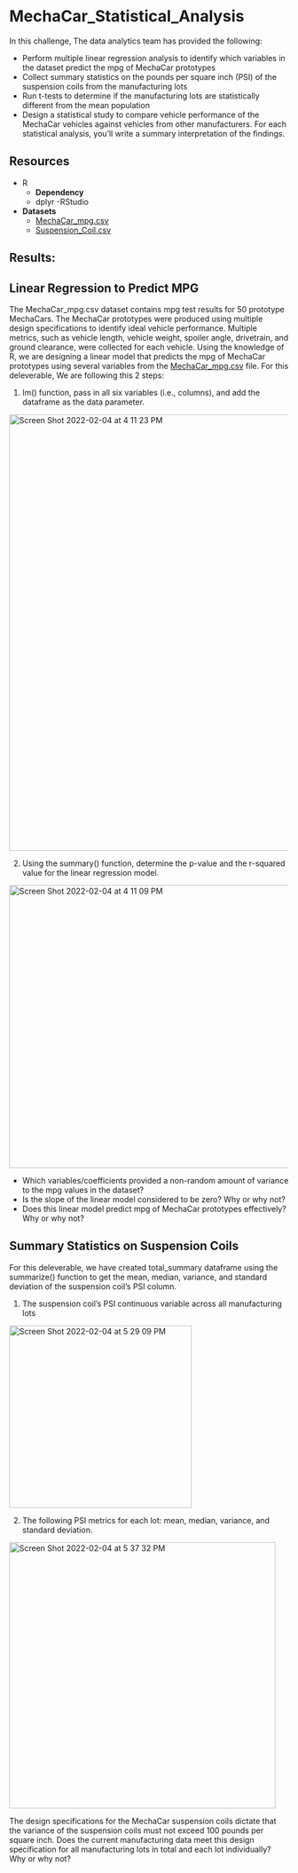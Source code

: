 # MechaCar_Statistical_Analysis

In this challenge, The data analytics team has provided the following:

- Perform multiple linear regression analysis to identify which variables in the dataset predict the mpg of MechaCar prototypes
- Collect summary statistics on the pounds per square inch (PSI) of the suspension coils from the manufacturing lots
- Run t-tests to determine if the manufacturing lots are statistically different from the mean population
- Design a statistical study to compare vehicle performance of the MechaCar vehicles against vehicles from other manufacturers. For each statistical analysis, you’ll write a summary interpretation of the findings.

## Resources
- R
  - **Dependency**
   - dplyr
-RStudio
- **Datasets**
  - [MechaCar_mpg.csv](https://github.com/NensiH/MechaCar_Statistical_Analysis/blob/main/MechaCar_mpg.csv)
  - [Suspension_Coil.csv]()
  
## Results:
## Linear Regression to Predict MPG
The MechaCar_mpg.csv dataset contains mpg test results for 50 prototype MechaCars. The MechaCar prototypes were produced using multiple design specifications to identify ideal vehicle performance. Multiple metrics, such as vehicle length, vehicle weight, spoiler angle, drivetrain, and ground clearance, were collected for each vehicle. Using the knowledge of R, we are designing a linear model that predicts the mpg of MechaCar prototypes using several variables from the [MechaCar_mpg.csv](https://github.com/NensiH/MechaCar_Statistical_Analysis/blob/main/MechaCar_mpg.csv) file. 
For this deleverable, We are following this 2 steps:
1. lm() function, pass in all six variables (i.e., columns), and add the dataframe as the data parameter.

<img width="787" alt="Screen Shot 2022-02-04 at 4 11 23 PM" src="https://user-images.githubusercontent.com/92277581/152610386-c0dbe841-369c-4ab9-9cea-23eae0267759.png">

2. Using the summary() function, determine the p-value and the r-squared value for the linear regression model.

<img width="510" alt="Screen Shot 2022-02-04 at 4 11 09 PM" src="https://user-images.githubusercontent.com/92277581/152610390-4a8656bf-1145-4199-bc4c-b94e7eebd7e0.png">


- Which variables/coefficients provided a non-random amount of variance to the mpg values in the dataset?
- Is the slope of the linear model considered to be zero? Why or why not?
- Does this linear model predict mpg of MechaCar prototypes effectively? Why or why not?



## Summary Statistics on Suspension Coils

For this deleverable, we have created total_summary dataframe using the summarize() function to get the mean, median, variance, and standard deviation of the suspension coil’s PSI column.
1. The suspension coil’s PSI continuous variable across all manufacturing lots

<img width="329" alt="Screen Shot 2022-02-04 at 5 29 09 PM" src="https://user-images.githubusercontent.com/92277581/152616633-143567d5-c159-4d20-bbd0-0cf24829738d.png">

2. The following PSI metrics for each lot: mean, median, variance, and standard deviation.
<img width="480" alt="Screen Shot 2022-02-04 at 5 37 32 PM" src="https://user-images.githubusercontent.com/92277581/152617198-1c0247bb-35dd-447c-bc5d-a9b885c263e5.png">

The design specifications for the MechaCar suspension coils dictate that the variance of the suspension coils must not exceed 100 pounds per square inch. Does the current manufacturing data meet this design specification for all manufacturing lots in total and each lot individually? Why or why not?

